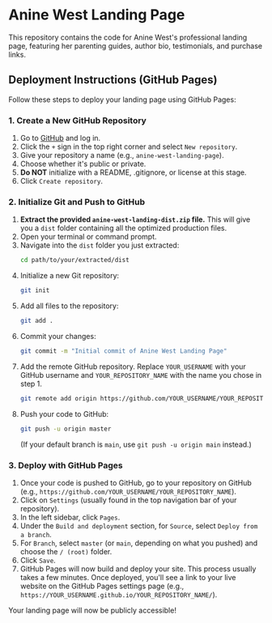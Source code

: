 # Anine West Landing Page

This repository contains the code for Anine West's professional landing page, featuring her parenting guides, author bio, testimonials, and purchase links.

## Deployment Instructions (GitHub Pages)

Follow these steps to deploy your landing page using GitHub Pages:

### 1. Create a New GitHub Repository

1.  Go to [GitHub](https://github.com/) and log in.
2.  Click the `+` sign in the top right corner and select `New repository`.
3.  Give your repository a name (e.g., `anine-west-landing-page`).
4.  Choose whether it's public or private.
5.  **Do NOT** initialize with a README, .gitignore, or license at this stage.
6.  Click `Create repository`.

### 2. Initialize Git and Push to GitHub

1.  **Extract the provided `anine-west-landing-dist.zip` file.** This will give you a `dist` folder containing all the optimized production files.
2.  Open your terminal or command prompt.
3.  Navigate into the `dist` folder you just extracted:
    ```bash
    cd path/to/your/extracted/dist
    ```
4.  Initialize a new Git repository:
    ```bash
    git init
    ```
5.  Add all files to the repository:
    ```bash
    git add .
    ```
6.  Commit your changes:
    ```bash
    git commit -m "Initial commit of Anine West Landing Page"
    ```
7.  Add the remote GitHub repository. Replace `YOUR_USERNAME` with your GitHub username and `YOUR_REPOSITORY_NAME` with the name you chose in step 1.
    ```bash
    git remote add origin https://github.com/YOUR_USERNAME/YOUR_REPOSITORY_NAME.git
    ```
8.  Push your code to GitHub:
    ```bash
    git push -u origin master
    ```
    (If your default branch is `main`, use `git push -u origin main` instead.)

### 3. Deploy with GitHub Pages

1.  Once your code is pushed to GitHub, go to your repository on GitHub (e.g., `https://github.com/YOUR_USERNAME/YOUR_REPOSITORY_NAME`).
2.  Click on `Settings` (usually found in the top navigation bar of your repository).
3.  In the left sidebar, click `Pages`.
4.  Under the `Build and deployment` section, for `Source`, select `Deploy from a branch`.
5.  For `Branch`, select `master` (or `main`, depending on what you pushed) and choose the `/ (root)` folder.
6.  Click `Save`.
7.  GitHub Pages will now build and deploy your site. This process usually takes a few minutes. Once deployed, you'll see a link to your live website on the GitHub Pages settings page (e.g., `https://YOUR_USERNAME.github.io/YOUR_REPOSITORY_NAME/`).

Your landing page will now be publicly accessible!

